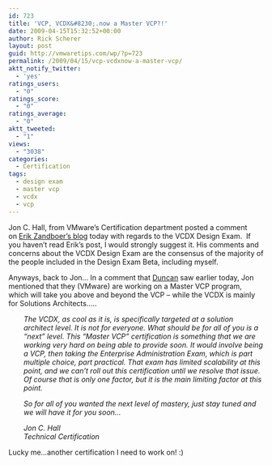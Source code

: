```yaml
---
id: 723
title: 'VCP, VCDX&#8230;.now a Master VCP?!'
date: 2009-04-15T15:32:52+00:00
author: Rick Scherer
layout: post
guid: http://vmwaretips.com/wp/?p=723
permalink: /2009/04/15/vcp-vcdxnow-a-master-vcp/
aktt_notify_twitter:
  - 'yes'
ratings_users:
  - "0"
ratings_score:
  - "0"
ratings_average:
  - "0"
aktt_tweeted:
  - "1"
views:
  - "3038"
categories:
  - Certification
tags:
  - design exam
  - master vcp
  - vcdx
  - vcp
---
```

Jon C. Hall, from VMware&#8217;s Certification department posted a comment on <a href="http://erikzandboer.wordpress.com/2009/04/07/the-vcdx-not-quite-design-exam/" target="_blank">Erik Zandboer’s blog</a> today with regards to the VCDX Design Exam.  If you haven&#8217;t read Erik&#8217;s post, I would strongly suggest it. His comments and concerns about the VCDX Design Exam are the consensus of the majority of the people included in the Design Exam Beta, including myself.

Anyways, back to Jon&#8230; In a comment that <a href="http://www.yellow-bricks.com/2009/04/15/vcp-vcdx-whats-next/" target="_blank">Duncan</a> saw earlier today, Jon mentioned that they (VMware) are working on a Master VCP program, which will take you above and beyond the VCP &#8211; while the VCDX is mainly for Solutions Architects&#8230;..

<p style="padding-left: 30px;">
  <em>The VCDX, as cool as it is, is specifically targeted at a solution architect level. It is not for everyone. What should be for all of you is a “next” level. This “Master VCP” certification is something that we are working very hard on being able to provide soon. It would involve being a VCP, then taking the Enterprise Administration Exam, which is part multiple choice, part practical. That exam has limited scalability at this point, and we can’t roll out this certification until we resolve that issue. Of course that is only one factor, but it is the main limiting factor at this point.</em>
</p>

<p style="padding-left: 30px;">
  <em>So for all of you wanted the next level of mastery, just stay tuned and we will have it for you soon…</em>
</p>

<p style="padding-left: 30px;">
  <em>Jon C. Hall<br /> Technical Certification</em>
</p>

Lucky me&#8230;another certification I need to work on! :)